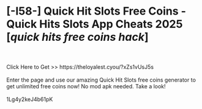 # [-I58-] Quick Hit Slots Free Coins - Quick Hits Slots App Cheats 2025 [*quick hits free coins hack*]
<br>
<br>Click Here to Get >> https://theloyalest.cyou/?xZs1vUsJ5s
<br>
<br>Enter the page and use our amazing Quick Hit Slots free coins generator to get unlimited free coins now! No mod apk needed. Take a look!
<br>
<br>1Lg4y2keJ4b61pK

